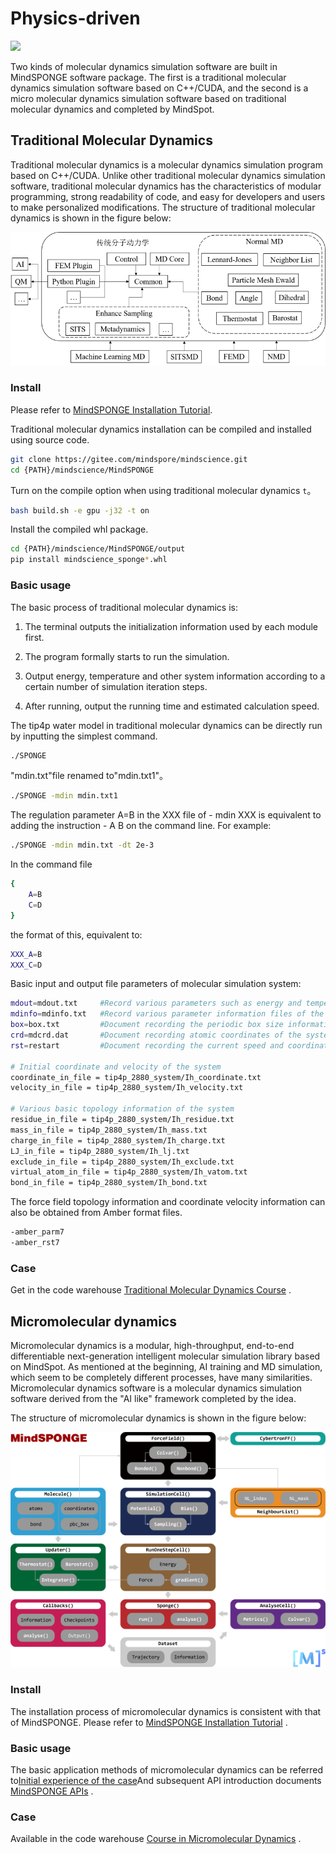 # Physics-driven

<a href="https://gitee.com/mindspore/docs/blob/master/docs/mindscience/docs/source_en/mindsponge/sponge.md" target="_blank"><img src="https://mindspore-website.obs.cn-north-4.myhuaweicloud.com/website-images/master/resource/_static/logo_source_en.png"></a>

Two kinds of molecular dynamics simulation software are built in MindSPONGE software package. The first is a traditional molecular dynamics simulation software based on C++/CUDA, and the second is a micro molecular dynamics simulation software based on traditional molecular dynamics and completed by MindSpot.

## Traditional Molecular Dynamics

Traditional molecular dynamics is a molecular dynamics simulation program based on C++/CUDA. Unlike other traditional molecular dynamics simulation software, traditional molecular dynamics has the characteristics of modular programming, strong readability of code, and easy for developers and users to make personalized modifications. The structure of traditional molecular dynamics is shown in the figure below:

![cudasponge](./images/cudasponge.png)

### Install

Please refer to [MindSPONGE Installation Tutorial](https://www.mindspore.cn/mindscience/docs/en/master/mindsponge/intro.html).

Traditional molecular dynamics installation can be compiled and installed using source code.

```bash
git clone https://gitee.com/mindspore/mindscience.git
cd {PATH}/mindscience/MindSPONGE
```

Turn on the compile option when using traditional molecular dynamics `t`。

```bash
bash build.sh -e gpu -j32 -t on
```

Install the compiled whl package.

```bash
cd {PATH}/mindscience/MindSPONGE/output
pip install mindscience_sponge*.whl
```

### Basic usage

The basic process of traditional molecular dynamics is:

1. The terminal outputs the initialization information used by each module first.

2. The program formally starts to run the simulation.

3. Output energy, temperature and other system information according to a certain number of simulation iteration steps.

4. After running, output the running time and estimated calculation speed.

The tip4p water model in traditional molecular dynamics can be directly run by inputting the simplest command.

```bash
./SPONGE
```

"mdin.txt"file renamed to"mdin.txt1"。

```bash
./SPONGE -mdin mdin.txt1
```

The regulation parameter A=B in the XXX file of - mdin XXX is equivalent to adding the instruction - A B on the command line. For example:

```bash
./SPONGE -mdin mdin.txt -dt 2e-3
```

In the command file

```bash
{
    A=B
    C=D
}
```

the format of this, equivalent to:

```bash
XXX_A=B
XXX_C=D
```

Basic input and output file parameters of molecular simulation system:

```bash
mdout=mdout.txt     #Record various parameters such as energy and temperature
mdinfo=mdinfo.txt   #Record various parameter information files of the whole simulation at initialization and completion
box=box.txt         #Document recording the periodic box size information of the system
crd=mdcrd.dat       #Document recording atomic coordinates of the system
rst=restart         #Document recording the current speed and coordinates of the system

# Initial coordinate and velocity of the system
coordinate_in_file = tip4p_2880_system/Ih_coordinate.txt
velocity_in_file = tip4p_2880_system/Ih_velocity.txt

# Various basic topology information of the system
residue_in_file = tip4p_2880_system/Ih_residue.txt
mass_in_file = tip4p_2880_system/Ih_mass.txt
charge_in_file = tip4p_2880_system/Ih_charge.txt
LJ_in_file = tip4p_2880_system/Ih_lj.txt
exclude_in_file = tip4p_2880_system/Ih_exclude.txt
virtual_atom_in_file = tip4p_2880_system/Ih_vatom.txt
bond_in_file = tip4p_2880_system/Ih_bond.txt
```

The force field topology information and coordinate velocity information can also be obtained from Amber format files.

```bash
-amber_parm7
-amber_rst7
```

### Case

Get in the code warehouse [Traditional Molecular Dynamics Course](https://gitee.com/mindspore/mindscience/tree/master/MindSPONGE/applications/molecular_dynamics/tradition) .

## Micromolecular dynamics

Micromolecular dynamics is a modular, high-throughput, end-to-end differentiable next-generation intelligent molecular simulation library based on MindSpot. As mentioned at the beginning, AI training and MD simulation, which seem to be completely different processes, have many similarities. Micromolecular dynamics software is a molecular dynamics simulation software derived from the "AI like" framework completed by the idea.

The structure of micromolecular dynamics is shown in the figure below:

![mindsponge](./images/mindsponge.png)

### Install

The installation process of micromolecular dynamics is consistent with that of MindSPONGE. Please refer to [MindSPONGE Installation Tutorial](https://www.mindspore.cn/mindscience/docs/en/master/mindsponge/intro.html) .

### Basic usage

The basic application methods of micromolecular dynamics can be referred to[Initial experience of the case](https://www.mindspore.cn/mindscience/docs/zh-CN/master/mindsponge/intro.html#%E6%A1%88%E4%BE%8B%E5%88%9D%E4%BD%93%E9%AA%8C)And subsequent API introduction documents [MindSPONGE APIs](https://www.mindspore.cn/mindscience/docs/zh-CN/master/mindsponge.html#) .

### Case

Available in the code warehouse [Course in Micromolecular Dynamics](https://gitee.com/mindspore/mindscience/tree/master/MindSPONGE/tutorials/basic) .
